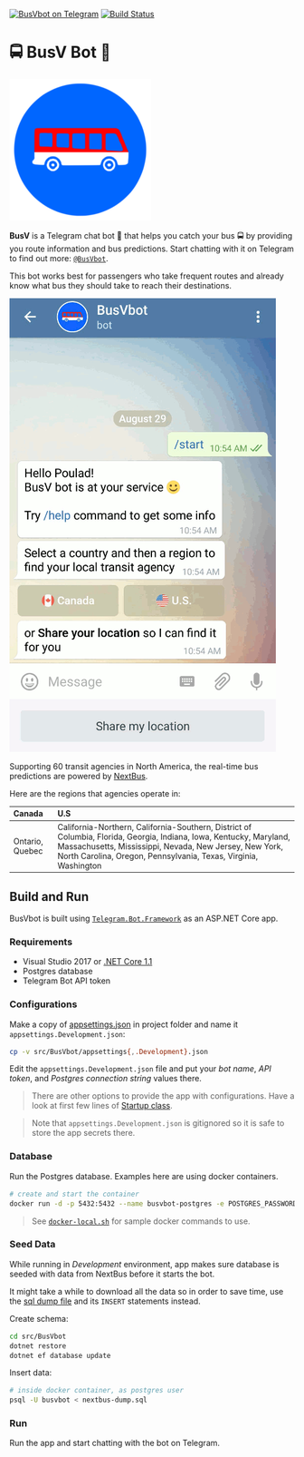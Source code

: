 [![BusVbot on Telegram](https://img.shields.io/badge/BusVbot-Telegram-blue.svg)](https://t.me/BusVbot)
[![Build Status](https://travis-ci.org/pouladpld/BusVbot.svg?branch=master)](https://travis-ci.org/pouladpld/BusVbot)

# 🚍 BusV Bot 🤖

[![BusVbot logo](./docs/logo.png)](https://t.me/BusVbot)

**BusV** is a Telegram chat bot 🤖 that helps you catch your bus 🚍 by providing you route information and bus predictions. Start chatting with it on Telegram to find out more: [`@BusVbot`](https://t.me/BusVbot).

This bot works best for passengers who take frequent routes and already know what bus they should take to reach their destinations.

[![BusVbot demo](./docs/demo.gif)](https://t.me/BusVbot)

Supporting 60 transit agencies in North America, the real-time bus predictions are powered by [NextBus](https://www.nextbus.com).

Here are the regions that agencies operate in:

| Canada | U.S |
| :----- | :-- |
| Ontario, Quebec | California-Northern, California-Southern, District of Columbia, Florida, Georgia, Indiana, Iowa, Kentucky, Maryland, Massachusetts, Mississippi, Nevada, New Jersey, New York, North Carolina, Oregon, Pennsylvania, Texas, Virginia, Washington |

## Build and Run

BusVbot is built using [`Telegram.Bot.Framework`](https://github.com/pouladpld/Telegram.Bot.Framework) as an ASP.NET Core app.

### Requirements

- Visual Studio 2017 or [.NET Core 1.1](https://github.com/dotnet/core/blob/master/release-notes/download-archive.md)
- Postgres database
- Telegram Bot API token

### Configurations

Make a copy of [appsettings.json](./src/BusVbot/appsettings.json) in project folder and name it `appsettings.Development.json`:

```bash
cp -v src/BusVbot/appsettings{,.Development}.json
```

Edit the `appsettings.Development.json` file and put your _bot name_,  _API token_, and _Postgres connection string_ values there.

> There are other options to provide the app with configurations. Have a look at first few lines of [Startup class](./src/BusVbot/Startup.cs).

> Note that `appsettings.Development.json` is gitignored so it is safe to store the app secrets there.

### Database

Run the Postgres database. Examples here are using docker containers.

```bash
# create and start the container
docker run -d -p 5432:5432 --name busvbot-postgres -e POSTGRES_PASSWORD=password -e POSTGRES_USER=busvbot -e POSTGRES_DB=busvbot postgres
```

> See [`docker-local.sh`](./src/scripts/docker-local.sh) for sample docker commands to use.

### Seed Data

While running in _Development_ environment, app makes sure database is seeded with data from NextBus before it starts the bot.

It might take a while to download all the data so in order to save time, use the [sql dump file](./src/BusVbot/Data/nextbus-dump.sql) and its `INSERT` statements instead.

Create schema:

```bash
cd src/BusVbot
dotnet restore
dotnet ef database update
```

Insert data:

```bash
# inside docker container, as postgres user
psql -U busvbot < nextbus-dump.sql
```

### Run

Run the app and start chatting with the bot on Telegram.